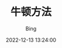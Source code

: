 ---
layout:     post
title:      "牛顿方法"
date:       2022-12-13 13:24:00
author:     "Bing"
catalog:    true
tags:
    - 数值分析
    - 方程求解
---